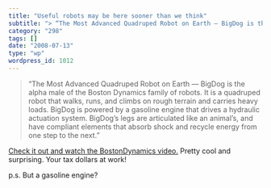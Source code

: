 ```yaml
---
title: "Useful robots may be here sooner than we think"
subtitle: "> “The Most Advanced Quadruped Robot on Earth — BigDog is the alpha male of the Boston Dynamics fami..."
category: "298"
tags: []
date: "2008-07-13"
type: "wp"
wordpress_id: 1012
---
```

> “The Most Advanced Quadruped Robot on Earth — BigDog is the alpha male of the Boston Dynamics family of robots. It is a quadruped robot that walks, runs, and climbs on rough terrain and carries heavy loads. BigDog is powered by a gasoline engine that drives a hydraulic actuation system. BigDog’s legs are articulated like an animal’s, and have compliant elements that absorb shock and recycle energy from one step to the next.”

[Check it out and watch the BostonDynamics video.](http://www.bostondynamics.com/content/sec.php?section=BigDog) Pretty cool and surprising. Your tax dollars at work!

p.s. But a gasoline engine?